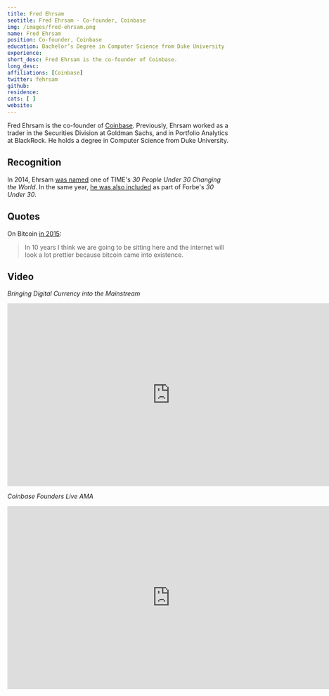 ```yaml
---
title: Fred Ehrsam
seotitle: Fred Ehrsam - Co-founder, Coinbase
img: /images/fred-ehrsam.png
name: Fred Ehrsam
position: Co-founder, Coinbase
education: Bachelor’s Degree in Computer Science from Duke University
experience: 
short_desc: Fred Ehrsam is the co-founder of Coinbase.
long_desc: 
affiliations: [Coinbase]
twitter: fehrsam
github: 
residence: 
cats: [ ]
website: 
---
```

Fred Ehrsam is the co-founder of [Coinbase](/coinbase-review/). Previously, Ehrsam worked as a trader in the Securities Division at Goldman Sachs, and in Portfolio Analytics at BlackRock. He holds a degree in Computer Science from Duke University. 

## Recognition

In 2014, Ehrsam [was named](http://ideas.time.com/2013/12/06/these-are-the-30-people-under-30-changing-the-world/slide/fred-ehrsam/) one of TIME's _30 People Under 30 Changing the World_. In the same year, [he was also included](www.forbes.com/pictures/mdg45edmhm/fred-ehrsam-25/) as part of Forbe's _30 Under 30_. 

## Quotes

On Bitcoin [in 2015](http://www.ft.com/cms/s/0/70245c18-2f86-11e5-91ac-a5e17d9b4cff.html):

> In 10 years I think we are going to be sitting here and the internet will look a lot prettier because bitcoin came into existence.

## Video

_Bringing Digital Currency into the Mainstream_

<iframe width="740" height="416" src="https://www.youtube.com/embed/6uvbAlCFMSk" frameborder="0" allowfullscreen></iframe>

_Coinbase Founders Live AMA_

<iframe width="740" height="416" src="https://www.youtube.com/embed/w3OWzZSr8Nc" frameborder="0" allowfullscreen></iframe>